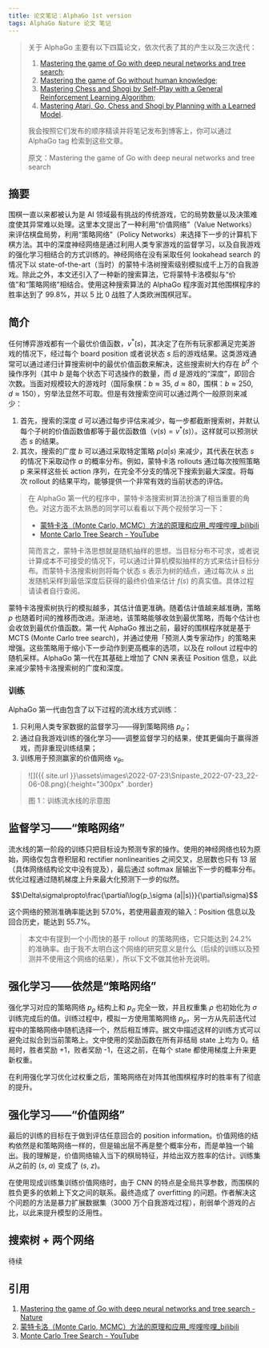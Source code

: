 ```yaml
---
title: 论文笔记：AlphaGo 1st version
tags: AlphaGo Nature 论文 笔记
---
```


> 关于 AlphaGo 主要有以下四篇论文，依次代表了其的产生以及三次迭代：
>
> 1. [Mastering the game of Go with deep neural networks and tree search](https://www.nature.com/articles/nature16961);
> 2. [Mastering the game of Go without human knowledge](https://www.nature.com/articles/nature24270);
> 3. [Mastering Chess and Shogi by Self-Play with a General Reinforcement Learning Algorithm](https://arxiv.org/abs/1712.01815);
> 4. [Mastering Atari, Go, Chess and Shogi by Planning with a Learned Model](https://arxiv.org/abs/1911.08265).
>
> 我会按照它们发布的顺序精读并将笔记发布到博客上，你可以通过 AlphaGo tag 检索到这些文章。
>
> 原文：Mastering the game of Go with deep neural networks and tree search

## 摘要

围棋一直以来都被认为是 AI 领域最有挑战的传统游戏，它的局势数量以及决策难度使其异常难以处理。这里本文提出了一种利用“价值网络”（Value Networks）来评估棋盘局势，利用“策略网络”（Policy Networks）来选择下一步的计算机下棋方法。其中的深度神经网络是通过利用人类专家游戏的监督学习，以及自我游戏的强化学习相结合的方式训练的。神经网络在没有采取任何 lookahead search 的情况下以 state-of-the-art（当时）的蒙特卡洛树搜索级别模拟成千上万的自我游戏。除此之外，本文还引入了一种新的搜索算法，它将蒙特卡洛模拟与“价值”和“策略网络”相结合。使用这种搜索算法的 AlphaGo 程序面对其他围棋程序的胜率达到了 99.8%，并以 5 比 0 战胜了人类欧洲围棋冠军。

## 简介

任何博弈游戏都有一个最优价值函数，$v^*(s)$，其决定了在所有玩家都满足完美游戏的情况下，经过每个 board position 或者说状态 $s$ 后的游戏结果。这类游戏通常可以通过递归计算搜索树中的最优价值函数来解决，这些搜索树大约存在 $b^d$ 个操作序列（其中 $b$ 是每个状态下可选操作的数量，而 $d$ 是游戏的“深度”，即回合次数。当面对规模较大的游戏时（国际象棋：$b≈35$, $d≈80$，围棋：$b≈250$, $d≈150$），穷举法显然不可取。但是有效搜索空间可以通过两个一般原则来减少：

1. 首先，搜索的深度 $d$ 可以通过每步评估来减少，每一步都截断搜索树，并默认每个子树的价值函数值都等于最优函数值（$v(s)=v^*(s)$）。这样就可以预测状态 $s$ 的结果。
2. 其次，搜索的广度 $b$ 可以通过采取特定策略 $p(a|s)$ 来减少，其代表在状态 $s$ 的情况下采取动作 $a$ 的概率分布。例如，蒙特卡洛 rollouts 通过每次按照策略 p 来采样这些长 action 序列，在完全不分支的情况下搜索到最大深度。将每次 rollout 的结果平均，能够提供一个非常有效的当前状态的评估。

> 在 AlphaGo 第一代的程序中，蒙特卡洛搜索树算法扮演了相当重要的角色。对这方面不太熟悉的同学可以看看以下两个视频学习一下：
>
> - [蒙特卡洛（Monte Carlo, MCMC）方法的原理和应用_哔哩哔哩_bilibili](https://www.bilibili.com/video/BV17D4y1o7J2?spm_id_from=333.337.search-card.all.click&vd_source=f30820c70ea5bafca32297b879508ee9)
> - [Monte Carlo Tree Search - YouTube](https://www.youtube.com/watch?v=UXW2yZndl7U&t=240s)
>
> 简而言之，蒙特卡洛思想就是随机抽样的思想。当目标分布不可求，或者说计算成本不可接受的情况下，可以通过计算机模拟抽样的方式来估计目标分布。而蒙特卡洛搜索树则将每个状态 $s$ 表示为树的结点，通过每次从 $s$ 出发随机采样到最低深度后获得的最终价值来估计 $f(s)$ 的真实值。具体过程请读者自行查阅。

蒙特卡洛搜索树执行的模拟越多，其估计值更准确。随着估计值越来越准确，策略 $p$ 也随着时间的推移而改进。渐进地，该策略能够收敛到最优策略，而每个估计也会收敛到最优价值函数。第一代 AlphaGo 推出之前，最好的围棋程序就是基于 MCTS (Monte Carlo tree search)，并通过使用「预测人类专家动作」的策略来增强。这些策略用于缩小下一步动作到更高概率的选项，以及在 rollout 过程中的随机采样。AlphaGo 第一代在其基础上增加了 CNN 来表征 Position 信息，以此来减少蒙特卡洛搜索树的广度和深度。

### 训练

AlphaGo 第一代由包含了以下过程的流水线方式训练：

1. 只利用人类专家数据的监督学习——得到策略网络 $p_\sigma$；
2. 通过自我游戏训练的强化学习——调整监督学习的结果，使其更偏向于赢得游戏，而非重现训练结果；
3. 训练用于预测赢家的价值网络 $v_\theta$。

> ![]({{ site.url }}\assets\images\2022-07-23\Snipaste_2022-07-23_22-06-08.png){:height="300px" .border}
>
> 图 1：训练流水线的示意图


## 监督学习——“策略网络”

流水线的第一阶段的训练只把目标设为预测专家的操作。使用的神经网络也较为原始，网络仅包含卷积层和 rectifier nonlinearities 之间交叉，总层数也只有 13 层（具体网络结构论文中没有提及），最后通过 softmax 层输出下一步的概率分布。优化过程通过随机梯度上升来最大化预测下一步的似然。

$$\Delta\sigma\propto\frac{\partial\log{p_\sigma (a||s)}}{\partial\sigma}$$

这个网络的预测准确率能达到 57.0%，若使用最直观的输入：Position 信息以及回合历史，能达到 55.7%。

> 本文中有提到一个小而快的基于 rollout 的策略网络，它只能达到 24.2% 的准确率。由于我不太明白这个网络的研究意义是什么（后续的训练以及预测并不使用这个网络的结果），所以下文不做其他补充说明。

## 强化学习——依然是“策略网络”

强化学习对应的策略网络 $p_\rho$ 结构上和 $p_\sigma$ 完全一致，并且权重集 $\rho$ 也初始化为 $\sigma$ 训练完成后的值。训练过程中，模拟一方使用策略网络 $p_\rho$，另一方从先前迭代过程中的策略网络中随机选择一个，然后相互博弈。据文中描述这样的训练方式可以避免过拟合到当前策略上。文中使用的奖励函数在所有非结局 state 上均为 0。结局时，胜者奖励 +1，败者奖励 -1，在这之前，在每个 state 都使用梯度上升来更新权重。

在利用强化学习优化过权重之后，策略网络在对阵其他围棋程序时的胜率有了彻底的提升。

## 强化学习——“价值网络”

最后的训练的目标在于做到评估任意回合的 position information。价值网络的结构依然是和策略网络一样的，但是输出层不再是整个概率分布，而是单独一个输出。我的理解是，价值网络输入当下的棋局特征，并给出双方胜率的估计。训练集从之前的 $(s,\ a)$ 变成了 $(s,\ z)$。

在使用现成训练集训练价值网络时，由于 CNN 的特点是全局共享参数，而围棋的胜负更多的依赖上下文之间的联系。最终造成了 overfitting 的问题。作者解决这个问题的方法是暴力扩展数据集（3000 万个自我游戏过程），削弱单个游戏的占比，以此来提升模型的泛用性。

## 搜索树 + 两个网络

待续

## 引用

1. [Mastering the game of Go with deep neural networks and tree search - Nature](https://www.nature.com/articles/nature16961)
2. [蒙特卡洛（Monte Carlo, MCMC）方法的原理和应用_哔哩哔哩_bilibili](https://www.bilibili.com/video/BV17D4y1o7J2?spm_id_from=333.337.search-card.all.click&vd_source=f30820c70ea5bafca32297b879508ee9)
3. [Monte Carlo Tree Search - YouTube](https://www.youtube.com/watch?v=UXW2yZndl7U&t=240s)











